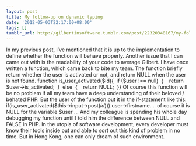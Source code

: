 ```yaml
---
layout: post
title: My follow-up on dynamic typing
date: '2012-05-03T22:17:00+08:00'
tags: []
tumblr_url: http://gilbertinsoftware.tumblr.com/post/22320348167/my-follow-up-on-dynamic-typing
---
```

In my previous post, I’ve mentioned that it is up to the implementation to define whether the function will behave properly. Another issue that I can came out with is the readability of your code to average Gilbert. I have once written a function, which came back to bite my team. The function briefly return whether the user is activated or not, and return NULL when the user is not found.
function is_user_activated($id){  if ($user !== null)  {    return $user->is_activated;  }  else  {    return NULL;  }}
Of course this function will be no problem if all my team have a deep understanding of their beloved / behated PHP. But the user of the function put it in the if-statement like this:
if(is_user_activated($this->input->post($id))).$user->firstname....
of course it is NULL for the variable $user … And my colleague is spending his whole day debugging my function until I told him the difference between NULL and FALSE in PHP.
In the utopia of software development, every developer must know their tools inside out and able to sort out this kind of problem in no time. But in Hong Kong, one can only dream of such environment.
